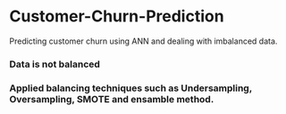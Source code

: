 # Customer-Churn-Prediction
Predicting customer churn using ANN and dealing with imbalanced data.

### Data is not balanced
### Applied balancing techniques such as Undersampling, Oversampling, SMOTE and ensamble method.

